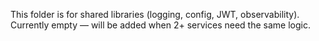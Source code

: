 This folder is for shared libraries (logging, config, JWT, observability).
Currently empty — will be added when 2+ services need the same logic.
